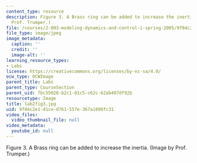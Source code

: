 ```yaml
---
content_type: resource
description: Figure 3. A Brass ring can be added to increase the inertia. (Image by
  Prof. Trumper.)
file: /courses/2-003-modeling-dynamics-and-control-i-spring-2005/9f04c2e141ced761557e367a1090fc31_lab2fig3.jpg
file_type: image/jpeg
image_metadata:
  caption: ''
  credit: ''
  image-alt: ''
learning_resource_types:
- Labs
license: https://creativecommons.org/licenses/by-nc-sa/4.0/
ocw_type: OCWImage
parent_title: Labs
parent_type: CourseSection
parent_uid: fbc55028-b2c1-01c5-c62c-62ab407df92b
resourcetype: Image
title: lab2fig3.jpg
uid: 9f04c2e1-41ce-d761-557e-367a1090fc31
video_files:
  video_thumbnail_file: null
video_metadata:
  youtube_id: null
---
```

Figure 3. A Brass ring can be added to increase the inertia. (Image by Prof. Trumper.)